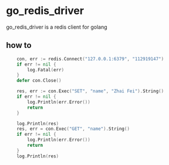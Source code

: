 # go_redis_driver
go_redis_driver is a redis client for golang

## how to 

```go
	con, err := redis.Connect("127.0.0.1:6379", "112919147")
	if err != nil {
		log.Fatal(err)
	}
	defer con.Close()

	res, err := con.Exec("SET", "name", "Zhai Fei").String()
	if err != nil {
		log.Println(err.Error())
		return
	}

	log.Println(res)
	res, err = con.Exec("GET", "name").String()
	if err != nil {
		log.Println(err.Error())
		return
	}
	log.Println(res)
```
